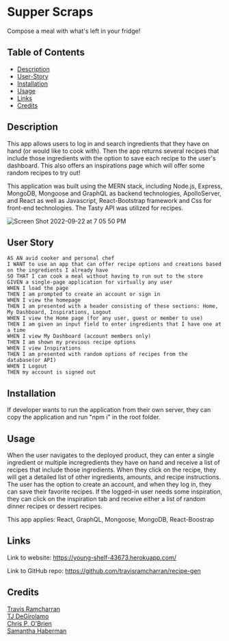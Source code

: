# Supper Scraps
Compose a meal with what's left in your fridge! 


  ## Table of Contents
  - [Description](#description)
  - [User-Story](#userStory)
  - [Installation](#install)
  - [Usage](#usage)
  - [Links](#links)
  - [Credits](#credits)


  <a id="description"></a>
  ## Description
  This app allows users to log in and search ingredients that they have on hand (or would like to cook with). Then the app returns several recipes that include those ingredients with the option to save each recipe to the user's dashboard. This also offers an inspirations page which will offer some random recipes to try out!
  
This application was built using the MERN stack, including Node.js, Express, MongoDB, Mongoose and GraphQL as backend technologies, ApolloServer, and React as well as Javascript, React-Bootstrap framework and Css for front-end technologies.  The Tasty API was utilized for recipes.

  
![Screen Shot 2022-09-22 at 7 05 50 PM](https://user-images.githubusercontent.com/64170123/191886654-85005008-d9cf-4d41-b9d2-2b31e5f8ed02.png)

  
  <a id="userStory"></a>
  ## User Story
    AS AN avid cooker and personal chef
    I WANT to use an app that can offer recipe options and creations based on the ingredients I already have
    SO THAT I can cook a meal without having to run out to the store
    GIVEN a single-page application for virtually any user
    WHEN I load the page
    THEN I am prompted to create an account or sign in
    WHEN I view the homepage
    THEN I am presented with a header consisting of these sections: Home, My Dashboard, Inspirations, Logout
    WHEN I view the Home page (for any user, guest or member to use)
    THEN I am given an input field to enter ingredients that I have one at a time
    WHEN I view My Dashboard (account members only)
    THEN I am shown my previous recipe options
    WHEN I view Inspirations
    THEN I am presented with random options of recipes from the database(or API)
    WHEN I Logout
    THEN my account is signed out

  <a id="install"></a>
  ## Installation 
  If developer wants to run the application from their own server, they can copy the application and run "npm i" in the root folder. 

  <a id="usage"></a>
  ## Usage 
  
  When the user navigates to the deployed product, they can enter a single ingredient or multiple incregredients they have on hand and receive a list of recipes that include those ingredients.  When they click on the recipe, they will get a detailed list of other ingredients, amounts, and recipe instructions. The user has the option to create an account, and when they log in, they can save their favorite recipes.  If the logged-in user needs some inspiration, they can click on the inspiration tab and receive either a list of random dinner recipes or dessert recipes. 
  
 This app applies: React, GraphQL, Mongoose, MongoDB, React-Boostrap

  ## Links 
Link to website: https://young-shelf-43673.herokuapp.com/

Link to GitHub repo: https://github.com/travisramcharran/recipe-gen

  ## Credits
[Travis Ramcharran](https://github.com/travisramcharran)
<br /> [TJ DeGirolamo](https://github.com/Tdegirol)
<br /> [Chris P. O'Brien](https://github.com/chrispobrien)
<br /> [Samantha Haberman](https://github.com/Samantha-Ruth)
